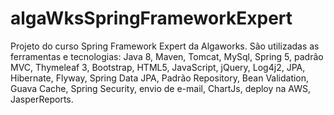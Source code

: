 # algaWksSpringFrameworkExpert
Projeto do curso Spring Framework Expert da Algaworks. São utilizadas as ferramentas e tecnologias: Java 8, Maven, Tomcat, MySql, Spring 5, padrão MVC, 
Thymeleaf 3, Bootstrap, HTML5, JavaScript, jQuery, Log4j2, JPA, Hibernate, Flyway, Spring Data JPA, Padrão Repository, Bean Validation, Guava Cache, 
Spring Security, envio de e-mail, ChartJs, deploy na AWS, JasperReports. 
